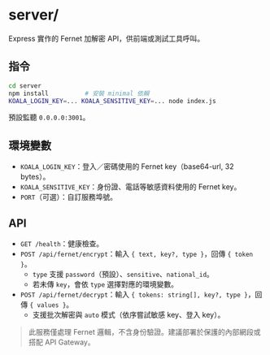 # server/

Express 實作的 Fernet 加解密 API，供前端或測試工具呼叫。

## 指令
```bash
cd server
npm install          # 安裝 minimal 依賴
KOALA_LOGIN_KEY=... KOALA_SENSITIVE_KEY=... node index.js
```
預設監聽 `0.0.0.0:3001`。

## 環境變數
- `KOALA_LOGIN_KEY`：登入／密碼使用的 Fernet key（base64-url, 32 bytes）。
- `KOALA_SENSITIVE_KEY`：身份證、電話等敏感資料使用的 Fernet key。
- `PORT`（可選）：自訂服務埠號。

## API
- `GET /health`：健康檢查。
- `POST /api/fernet/encrypt`：輸入 `{ text, key?, type }`，回傳 `{ token }`。
  - `type` 支援 `password`（預設）、`sensitive`、`national_id`。
  - 若未傳 `key`，會依 `type` 選擇對應的環境變數。
- `POST /api/fernet/decrypt`：輸入 `{ tokens: string[], key?, type }`，回傳 `{ values }`。
  - 支援批次解密與 `auto` 模式（依序嘗試敏感 key、登入 key）。

> 此服務僅處理 Fernet 邏輯，不含身份驗證。建議部署於保護的內部網段或搭配 API Gateway。
